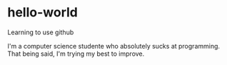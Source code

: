 # hello-world
Learning to use github

I'm a computer science studente who absolutely sucks at programming. That being said, I'm trying my best to improve.
